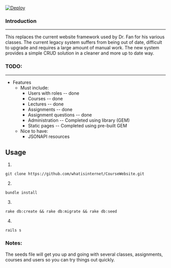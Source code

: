 [![Deploy](https://www.herokucdn.com/deploy/button.png)](https://heroku.com/deploy)
### Introduction
----------------
This replaces the current website framework used by Dr. Fan for his various
classes. The current legacy system suffers from being out of date, difficult to
upgrade and requires a large amount of manual work. The new system provides a
simple CRUD solution in a cleaner and more up to date way.

### TODO:
----------------
  - Features
    - Must include:
      - Users with roles -- done
      - Courses -- done
      - Lectures -- done
      - Assignments -- done
      - Assignment questions -- done
      - Administration -- Completed using library (GEM)
      - Static pages -- Completed using pre-built GEM
    - Nice to have:
      - JSONAPI resources

## Usage

1.
  ```
  git clone https://github.com/whatisinternet/CourseWebsite.git
  ```
2.
  ```
  bundle install
  ```
3.
  ```
  rake db:create && rake db:migrate && rake db:seed
  ```
4.
  ```
  rails s
  ```

### Notes:

The seeds file will get you up and going with several classes, assignments,
courses and users so you can try things out quickly.
